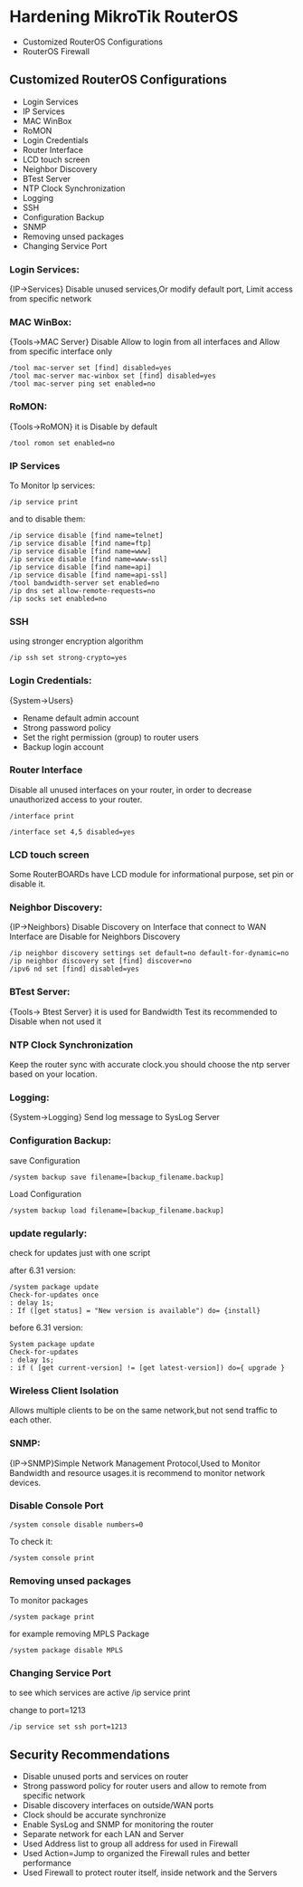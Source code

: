 # Hardening MikroTik RouterOS

<ul>
<li>Customized RouterOS Configurations</li>
<li>RouterOS Firewall</li>
</ul>

## Customized RouterOS Configurations

<ul>
<li>Login Services</li>
<li>IP Services</li>
<li>MAC WinBox</li>
<li>RoMON</li>
<li>Login Credentials</li>
<li>Router Interface</li>
<li>LCD touch screen</li>
<li>Neighbor Discovery</li>
<li>BTest Server</li>
<li>NTP Clock Synchronization</li>
<li>Logging</li>
<li>SSH</li>
<li>Configuration Backup</li>
<li>SNMP</li>
<li>Removing unsed packages</li>
<li>Changing Service Port</li>
</ul>



### Login Services: 
{IP->Services} Disable unused services,Or modify default port, Limit access from specific network


### MAC WinBox: 
{Tools->MAC Server} Disable Allow to login from all interfaces and Allow from specific interface only


    /tool mac-server set [find] disabled=yes
    /tool mac-server mac-winbox set [find] disabled=yes
    /tool mac-server ping set enabled=no


### RoMON: 
{Tools->RoMON} it is Disable by default

    /tool romon set enabled=no


### IP Services
To Monitor Ip services:

    /ip service print


and to disable them:

    /ip service disable [find name=telnet]
    /ip service disable [find name=ftp]
    /ip service disable [find name=www]
    /ip service disable [find name=www-ssl]
    /ip service disable [find name=api]
    /ip service disable [find name=api-ssl]
    /tool bandwidth-server set enabled=no
    /ip dns set allow-remote-requests=no
    /ip socks set enabled=no


### SSH
using stronger encryption algorithm

    /ip ssh set strong-crypto=yes



### Login Credentials: 
{System->Users}
<ul>
<li> Rename default admin account</li>
<li> Strong password policy</li>
<li> Set the right permission (group) to router users</li>
<li> Backup login account</li>

</ul>



### Router Interface
Disable all unused interfaces on your router, in order to decrease unauthorized access to your router.

    /interface print

    /interface set 4,5 disabled=yes


### LCD touch screen
Some RouterBOARDs have LCD module for informational purpose, set pin or disable it.



### Neighbor Discovery: 
{IP->Neighbors} Disable Discovery on Interface that connect to WAN Interface are Disable for Neighbors Discovery


    /ip neighbor discovery settings set default=no default-for-dynamic=no
    /ip neighbor discovery set [find] discover=no
    /ipv6 nd set [find] disabled=yes


### BTest Server: 
{Tools-> Btest Server} it is used for Bandwidth Test its recommended to Disable when not used it


### NTP Clock Synchronization
Keep the router sync with accurate clock.you should choose the ntp server based on your location.



### Logging:
{System->Logging} Send log message to SysLog Server


### Configuration Backup:

save Configuration

    /system backup save filename=[backup_filename.backup]

Load Configuration

    /system backup load filename=[backup_filename.backup]




### update regularly:
check for updates just with one script

after 6.31 version:

    /system package update
    Check-for-updates once
    : delay 1s;
    : If ([get status] = "New version is available") do= {install}


before 6.31 version:

    System package update
    Check-for-updates
    : delay 1s;
    : if ( [get current-version] != [get latest-version]) do={ upgrade }




### Wireless Client Isolation
Allows multiple clients to be on the same network,but not send traffic to each other.



### SNMP: 
{IP->SNMP}Simple Network Management Protocol,Used to Monitor Bandwidth and resource usages.it is recommend to monitor network devices.


### Disable Console Port

    /system console disable numbers=0

To check it:

    /system console print


### Removing unsed packages
To monitor packages

    /system package print

for example removing MPLS Package

    /system package disable MPLS

### Changing Service Port
to see which services are active
    /ip service print

change to port=1213

    /ip service set ssh port=1213



## Security Recommendations
<ul>
<li> Disable unused ports and services on router</li>
<li> Strong password policy for router users and allow to remote from specific network</li>
<li> Disable discovery interfaces on outside/WAN ports</li>
<li> Clock should be accurate synchronize</li>
<li> Enable SysLog and SNMP for monitoring the router</li>
<li> Separate network for each LAN and Server</li>
<li> Used Address list to group all address for used in Firewall</li>
<li> Used Action=Jump to organized the Firewall rules and better performance</li>
<li> Used Firewall to protect router itself, inside network and the Servers</li>
</ul>

